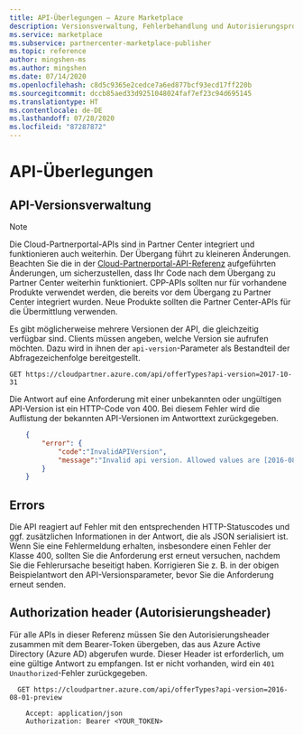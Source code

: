 ```yaml
---
title: API-Überlegungen – Azure Marketplace
description: Versionsverwaltung, Fehlerbehandlung und Autorisierungsprobleme beim Verwenden der Marketplace-APIs.
ms.service: marketplace
ms.subservice: partnercenter-marketplace-publisher
ms.topic: reference
author: mingshen-ms
ms.author: mingshen
ms.date: 07/14/2020
ms.openlocfilehash: c8d5c9365e2cedce7a6ed877bcf93ecd17ff220b
ms.sourcegitcommit: dccb85aed33d9251048024faf7ef23c94d695145
ms.translationtype: HT
ms.contentlocale: de-DE
ms.lasthandoff: 07/28/2020
ms.locfileid: "87287872"
---
```

# <a name="api-considerations"></a>API-Überlegungen

<a name="api-versioning"></a>API-Versionsverwaltung
--------------

> [!NOTE]
> Die Cloud-Partnerportal-APIs sind in Partner Center integriert und funktionieren auch weiterhin. Der Übergang führt zu kleineren Änderungen. Beachten Sie die in der [Cloud-Partnerportal-API-Referenz](./cloud-partner-portal-api-overview.md) aufgeführten Änderungen, um sicherzustellen, dass Ihr Code nach dem Übergang zu Partner Center weiterhin funktioniert. CPP-APIs sollten nur für vorhandene Produkte verwendet werden, die bereits vor dem Übergang zu Partner Center integriert wurden. Neue Produkte sollten die Partner Center-APIs für die Übermittlung verwenden.

Es gibt möglicherweise mehrere Versionen der API, die gleichzeitig verfügbar sind. Clients müssen angeben, welche Version sie aufrufen möchten. Dazu wird in ihnen der `api-version`-Parameter als Bestandteil der Abfragezeichenfolge bereitgestellt.

   `GET https://cloudpartner.azure.com/api/offerTypes?api-version=2017-10-31`

Die Antwort auf eine Anforderung mit einer unbekannten oder ungültigen API-Version ist ein HTTP-Code von 400. Bei diesem Fehler wird die Auflistung der bekannten API-Versionen im Antworttext zurückgegeben.

``` json
    {
        "error": { 
            "code":"InvalidAPIVersion",
            "message":"Invalid api version. Allowed values are [2016-08-01-preview]"
        }
    }
```            

<a name="errors"></a>Errors
------

Die API reagiert auf Fehler mit den entsprechenden HTTP-Statuscodes und ggf. zusätzlichen Informationen in der Antwort, die als JSON serialisiert ist.
Wenn Sie eine Fehlermeldung erhalten, insbesondere einen Fehler der Klasse 400, sollten Sie die Anforderung erst erneut versuchen, nachdem Sie die Fehlerursache beseitigt haben. Korrigieren Sie z. B. in der obigen Beispielantwort den API-Versionsparameter, bevor Sie die Anforderung erneut senden.

<a name="authorization-header"></a>Authorization header (Autorisierungsheader)
--------------------

Für alle APIs in dieser Referenz müssen Sie den Autorisierungsheader zusammen mit dem Bearer-Token übergeben, das aus Azure Active Directory (Azure AD) abgerufen wurde. Dieser Header ist erforderlich, um eine gültige Antwort zu empfangen. Ist er nicht vorhanden, wird ein `401 Unauthorized`-Fehler zurückgegeben. 

``` HTTP
  GET https://cloudpartner.azure.com/api/offerTypes?api-version=2016-08-01-preview

    Accept: application/json 
    Authorization: Bearer <YOUR_TOKEN> 
```
